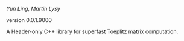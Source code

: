 *Yun Ling, Martin Lysy*

version 0.0.1.9000

A Header-only C++ library for superfast Toeplitz matrix computation.
